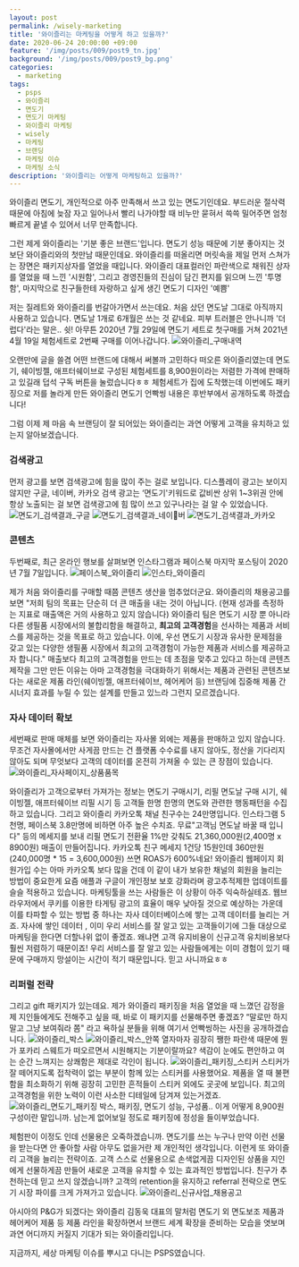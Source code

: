 ```yaml
---
layout: post
permalink: /wisely-marketing
title: '와이즐리는 마케팅을 어떻게 하고 있을까?'
date: 2020-06-24 20:00:00 +09:00
feature: '/img/posts/009/post9_tn.jpg'
background: '/img/posts/009/post9_bg.png'
categories:
  - marketing
tags:
  - psps
  - 와이즐리
  - 면도기
  - 면도기 마케팅
  - 와이즐리 마케팅
  - wisely
  - 마케팅
  - 브랜딩
  - 마케팅 이슈
  - 마케팅 소식
description: '와이즐리는 어떻게 마케팅하고 있을까?'
---
```


와이즐리 면도기, 개인적으로 아주 만족해서 쓰고 있는 면도기인데요. 부드러운 절삭력 때문에 아침에 늦잠 자고 일어나서 빨리 나가야할 때 비누만 묻혀서 쓱쓱 밀어주면 엄청 빠르게 끝낼 수 있어서 너무 만족합니다.

그런 제게 와이즐리는 '기분 좋은 브랜드'입니다. 면도기 성능 때문에 기분 좋아지는 것보단 와이즐리와의 첫만남 때문인데요. 와이즐리를 떠올리면 머릿속을 제일 먼저 스쳐가는 장면은 패키지상자를 열었을 때입니다. 와이즐리 대표컬러인 파란색으로 채워진 상자를 열었을 때 느낀 '시원함', 그리고 경영진들의 진심이 담긴 편지를 읽으며 느낀 '투명함', 마지막으로 친구들한테 자랑하고 싶게 생긴 면도기 디자인 '예쁨'

저는 질레트와 와이즐리를 번갈아가면서 쓰는데요. 처음 샀던 면도날 그대로 아직까지 사용하고 있습니다. 면도날 1개로 6개월은 쓰는 것 같네요. 피부 트러블은 안나니까 '더럽다'라는 말은.. 쉿! 아무튼 2020년 7월 29일에 면도기 세트로 첫구매를 거쳐 2021년 4월 19일 체험세트로 2번째 구매를 이어나갑니다.
![와이즐리_구매내역](/img/posts/010/donghoon_purchase_history.jpg)

오랜만에 글을 쓸겸 어떤 브랜드에 대해서 써볼까 고민하다 떠오른 와이즐리였는데 면도기, 쉐이빙젤, 애프터쉐이브로 구성된 체험세트를 8,900원이라는 저렴한 가격에 판매하고 있길래 덥석 구독 버튼을 눌렀습니다ㅎㅎ 체험세트가 집에 도착했는데 이번에도 패키징으로 저를 놀라게 만든 와이즐리 면도기 언빡씽 내용은 후반부에서 공개하도록 하겠습니다!

그럼 이제 제 마음 속 브랜딩이 잘 되어있는 와이즐리는 과연 어떻게 고객을 유치하고 있는지 알아보겠습니다.

### 검색광고
먼저 광고를 보면 검색광고에 힘을 많이 주는 걸로 보입니다. 디스플레이 광고는 보이지 않지만 구글, 네이버, 카카오 검색 광고는 ‘면도기'키워드로 값비싼 상위 1~3위권 안에 항상 노출되는 걸 보면 검색광고에 힘 많이 쓰고 있구나라는 걸 알 수 있었습니다.
![면도기_검색결과_구글](/img/posts/010/search_ads_google.jpg)
![면도기_검색결과_네이버](/img/posts/010/search_ads_naver.jpg)
![면도기_검색결과_카카오](/img/posts/010/search_ads_kakao.jpeg)

### 콘텐츠
두번째로, 최근 온라인 행보를 살펴보면 인스타그램과 페이스북 마지막 포스팅이 2020년 7월 7일입니다.
![페이스북_와이즐리](/img/posts/010/facebook_wisely.jpg)
![인스타_와이즐리](/img/posts/010/insta_wisely.jpg)

제가 처음 와이즐리를 구매할 때쯤 콘텐츠 생산을 멈추었더군요. 와이즐리의 채용공고를 보면 "저희 팀의 목표는 단순히 더 큰 매출을 내는 것이 아닙니다. (현재 성과를 측정하는 지표로 매출액은 거의 사용하고 있지 않습니다) 와이즐리 팀은 면도기 시장 뿐 아니라 다른 생필품 시장에서의 불합리함을 해결하고, **최고의 고객경험**을 선사하는 제품과 서비스를 제공하는 것을 목표로 하고 있습니다. 이에, 우선 면도기 시장과 유사한 문제점을 갖고 있는 다양한 생필품 시장에서 최고의 고객경험이 가능한 제품과 서비스를 제공하고자 합니다."
매출보다 최고의 고객경험을 만드는 데 초점을 맞추고 있다고 하는데 콘텐츠 제작을 그만 만든 이유는 아마 고객경험을 극대화하기 위해서는 제품과 관련된 콘텐츠보다는 새로운 제품 라인(쉐이빙젤, 애프터쉐이브, 헤어케어 등) 브랜딩에 집중해 제품 간 시너지 효과를 누릴 수 있는 설계를 만들고 있느라 그런지 모르겠습니다.

### 자사 데이터 확보
세번째로 판매 매체를 보면 와이즐리는 자사몰 외에는 제품을 판매하고 있지 않습니다. 무조건 자사몰에서만 사게끔 만드는 건 플랫폼 수수료를 내지 않아도, 정산을 기다리지 않아도 되며 무엇보다 고객의 데이터를 온전히 가져올 수 있는 큰 장점이 있습니다.
![와이즐리_자사페이지_상품품목](/img/posts/010/wisely_product_line.jpg)

와이즐리가 고객으로부터 가져가는 정보는 면도기 구매시기, 리필 면도날 구매 시기, 쉐이빙젤, 애프터쉐이브 리필 시기 등 고객들 한명 한명의 면도와 관련한 행동패턴을 수집하고 있습니다. 그리고 와이즐리 카카오톡 채널 친구수는 24만명입니다. 인스타그램 5천명, 페이스북 3.8만명에 비하면 아주 높은 수치죠. 무료"고객님 면도날 바꿀 때 입니다" 등의 메세지를 보내 리필 면도기 전환율 1%만 갖춰도 21,360,000원(2,400명 x 8900원) 매출이 만들어집니다. 카카오톡 친구 메세지 1건당 15원인데 360만원(240,000명 * 15 = 3,600,000원) 쓰면 ROAS가 600%네요! 와이즐리 웹페이지 회원가입 수는 아마 카카오톡 보다 많을 건데 이 같이 내가 보유한 채널의 회원을 늘리는 방법이 중요한게 요즘 애플과 구글이 개인정보 보호 강화라며 광고추적제한 업데이트를 슬슬 적용하고 있습니다. 마케팅툴을 쓰는 사람들은 이 상황이 아주 익숙하실테죠. 웹브라우저에서 쿠키를 이용한 타게팅 광고의 효율이 매우 낮아질 것으로 예상하는 가운데 이를 타파할 수 있는 방법 중 하나는 자사 데이터베이스에 쌓는 고객 데이터를 늘리는 거죠. 자사에 쌓인 데이터 , 이미 우리 서비스를 잘 알고 있는 고객들이기에 그들 대상으로 마케팅을 한다면 더할나위 없이 좋겠죠. 왜냐면 고객 유지비용이 신규고객 유치비용보다 훨씬 저렴하기 때문이죠! 우리 서비스를 잘 알고 있는 사람들에게는 이미 경험이 있기 때문에 구매까지 망설이는 시간이 적기 때문입니다. 믿고 사니까요ㅎㅎ

### 리퍼럴 전략
그리고 gift 패키지가 있는데요. 제가 와이즐리 패키징을 처음 열었을 때 느꼈던 감정을 제 지인들에게도 전해주고 싶을 때, 바로 이 패키지를 선물해주면 좋겠죠? “말로만 하지말고 그냥 보여줘라 쫌" 라고 욕하실 분들을 위해 여기서 언빡씽하는 사진을 공개하겠습니다.
![와이즐리_박스](/img/posts/010/wisely_box.jpeg)
![와이즐리_박스_안쪽](/img/posts/010/wisely_box_inside.jpeg)
열자마자 굉장히 쨍한 파란색 때문에 뭔가 포카리 스웨트가 떠오르면서 시원해지는 기분이랄까요? 색감이 눈에도 편안하고 여는 순간 느껴지는 상쾌함은 제대로 각인이 됩니다.
![와이즐리_패키징_스티커](/img/posts/010/wisely_packaging_sticker.jpeg)
스티커가 잘 떼어지도록 접착력이 없는 부분이 함께 있는 스티커를 사용했어요. 제품을 열 때 불편함을 최소화하기 위해  굉장히 고민한 흔적들이 스티커 외에도 곳곳에 보입니다. 최고의 고객경험을 위한 노력이 이런 사소한 디테일에 담겨져 있는거겠죠.
![와이즐리_면도기_패키징](/img/posts/010/wisely_razor_packaging.jpeg)
박스, 패키징, 면도기 성능, 구성품.. 이게 어떻게 8,900원 구성이란 말입니까. 남는게 없어보일 정도로 패키징에 정성을 들이부었습니다.

체험판이 이정도 인데 선물용은 오죽하겠습니까. 면도기를 쓰는 누구나 만약 이런 선물을 받는다면 안 좋아할 사람 아무도 없을거란 제 개인적인 생각입니다. 이런게 또 와이즐리 고객을 늘리는 전략이죠. 고객 스스로 선물용으로 손색없게끔 디자인된 상품을 지인에게 선물하게끔  만들어 새로운 고객을 유치할 수 있는 효과적인 방법입니다. 친구가 추천하는데 믿고 쓰지 않겠습니까? 고객의 retention을 유지하고 referral 전략으로 면도기 시장 파이를 크게 가져가고 있습니다.
![와이즐리_신규사업_채용공고](/img/posts/010/recruiting_business.jpg)

아시아의 P&G가 되겠다는 와이즐리 김동욱 대표의 말처럼 면도기 외 면도보조 제품과 헤어케어 제품 등 제품 라인을 확장하면서 브랜드 세계 확장을 준비하는 모습을 엿보며 과연 어디까지 커질지 기대가 되는 와이즐리입니다.

지금까지, 세상 마케팅 이슈를 뿌시고 다니는 PSPS였습니다.
